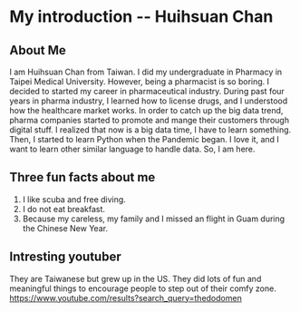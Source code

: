 # My introduction -- Huihsuan Chan

## About Me

I am Huihsuan Chan from Taiwan. I did my undergraduate in Pharmacy in Taipei Medical University. However, being a pharmacist is so boring. I decided to started my career in pharmaceutical industry. During past four years in pharma industry, I learned how to license drugs, and I understood how the healthcare market works. In order to catch up the big data trend, pharma companies started to promote and mange their customers through digital stuff. I realized that now is a big data time, I have to learn something. Then, I started to learn Python when the Pandemic began. I love it, and I want to learn other similar language to handle data. So, I am here.


## Three fun facts about me

1. I like scuba and free diving.
2. I do not eat breakfast.
3. Because my careless, my family and I missed an flight in Guam during the Chinese New Year.

## Intresting youtuber 
They are Taiwanese but grew up in the US. 
They did lots of fun and meaningful things to encourage people to step out of their comfy zone.
https://www.youtube.com/results?search_query=thedodomen


